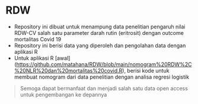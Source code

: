 # RDW
- Repository ini dibuat untuk menampung data penelitian pengaruh nilai RDW-CV salah satu parameter darah rutin (eritrosit) dengan outcome mortalitas Covid 19
- Repository ini berisi data yang diperoleh dan pengolahan data dengan aplikasi R
- Untuk aplikasi R [awal] (https://github.com/matahana/RDW/blob/main/nomogram%20RDW%2C%20NLR%20dan%20mortalitas%20covid.R), berisi kode untuk membuat nomogram dari data penelitian dengan analisa regresi logistik
> Semoga dapat bermanfaat dan menjadi salah satu data open access untuk pengembangan ke depannya
